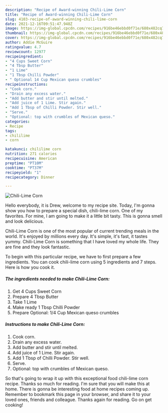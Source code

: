 ```yaml
---
description: "Recipe of Award-winning Chili-Lime Corn"
title: "Recipe of Award-winning Chili-Lime Corn"
slug: 4103-recipe-of-award-winning-chili-lime-corn
date: 2021-12-16T09:51:47.948Z
image: https://img-global.cpcdn.com/recipes/916be46ebbd0f71e/680x482cq70/chili-lime-corn-recipe-main-photo.jpg
thumbnail: https://img-global.cpcdn.com/recipes/916be46ebbd0f71e/680x482cq70/chili-lime-corn-recipe-main-photo.jpg
cover: https://img-global.cpcdn.com/recipes/916be46ebbd0f71e/680x482cq70/chili-lime-corn-recipe-main-photo.jpg
author: Addie McGuire
ratingvalue: 4.7
reviewcount: 12977
recipeingredient:
- "4 Cups Sweet Corn"
- "4 Tbsp Butter"
- "1 Lime"
- "1 Tbsp Chilli Powder"
- " Optional 14 Cup Mexican queso crumbles"
recipeinstructions:
- "Cook corn."
- "Drain any excess water."
- "Add butter and stir until melted."
- "Add juice of 1 Lime. Stir again."
- "Add 1 Tbsp of Chilli Powder. Stir well."
- "Serve."
- "Optional: top with crumbles of Mexican queso."
categories:
- Recipe
tags:
- chililime
- corn

katakunci: chililime corn 
nutrition: 271 calories
recipecuisine: American
preptime: "PT10M"
cooktime: "PT37M"
recipeyield: "1"
recipecategory: Dinner

---
```



![Chili-Lime Corn](https://img-global.cpcdn.com/recipes/916be46ebbd0f71e/680x482cq70/chili-lime-corn-recipe-main-photo.jpg)

Hello everybody, it is Drew, welcome to my recipe site. Today, I'm gonna show you how to prepare a special dish, chili-lime corn. One of my favorites. For mine, I am going to make it a little bit tasty. This is gonna smell and look delicious.



Chili-Lime Corn is one of the most popular of current trending meals in the world. It's enjoyed by millions every day. It's simple, it's fast, it tastes yummy. Chili-Lime Corn is something that I have loved my whole life. They are fine and they look fantastic.


To begin with this particular recipe, we have to first prepare a few ingredients. You can cook chili-lime corn using 5 ingredients and 7 steps. Here is how you cook it.

<!--inarticleads1-->

##### The ingredients needed to make Chili-Lime Corn:

1. Get 4 Cups Sweet Corn
1. Prepare 4 Tbsp Butter
1. Take 1 Lime
1. Make ready 1 Tbsp Chilli Powder
1. Prepare  Optional: 1/4 Cup Mexican queso crumbles




<!--inarticleads2-->

##### Instructions to make Chili-Lime Corn:

1. Cook corn.
1. Drain any excess water.
1. Add butter and stir until melted.
1. Add juice of 1 Lime. Stir again.
1. Add 1 Tbsp of Chilli Powder. Stir well.
1. Serve.
1. Optional: top with crumbles of Mexican queso.




So that's going to wrap it up with this exceptional food chili-lime corn recipe. Thanks so much for reading. I'm sure that you will make this at home. There is gonna be interesting food at home recipes coming up. Remember to bookmark this page in your browser, and share it to your loved ones, friends and colleague. Thanks again for reading. Go on get cooking!
